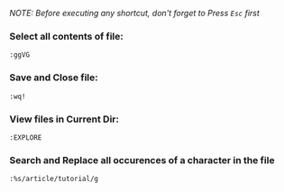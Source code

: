 *NOTE: Before executing any shortcut, don't forget to Press `Esc` first*

### Select all contents of file:
  
```:ggVG```

### Save and Close file:
  
```:wq!```

### View files in Current Dir:
  
```:EXPLORE```

### Search and Replace all occurences of a character in the file
```:%s/article/tutorial/g```

